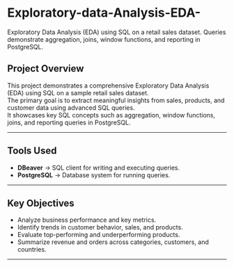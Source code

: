 # Exploratory-data-Analysis-EDA-
Exploratory Data Analysis (EDA) using SQL on a retail sales dataset. Queries demonstrate aggregation, joins, window functions, and reporting in PostgreSQL.

## Project Overview
This project demonstrates a comprehensive Exploratory Data Analysis (EDA) using SQL on a sample retail sales dataset.  
The primary goal is to extract meaningful insights from sales, products, and customer data using advanced SQL queries.  
It showcases key SQL concepts such as aggregation, window functions, joins, and reporting queries in PostgreSQL.

---
## Tools Used
- **DBeaver** → SQL client for writing and executing queries.
- **PostgreSQL** → Database system for running queries.
---
## Key Objectives
- Analyze business performance and key metrics.
- Identify trends in customer behavior, sales, and products.
- Evaluate top-performing and underperforming products.
- Summarize revenue and orders across categories, customers, and countries.

---
